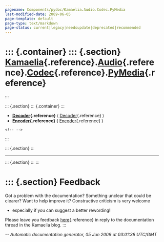 ```yaml
---
pagename: Components/pydoc/Kamaelia.Audio.Codec.PyMedia
last-modified-date: 2009-06-05
page-template: default
page-type: text/markdown
page-status: current|legacy|needsupdate|deprecated|recommended
---
```

::: {.container}
::: {.section}
[Kamaelia](/Components/pydoc/Kamaelia.html){.reference}.[Audio](/Components/pydoc/Kamaelia.Audio.html){.reference}.[Codec](/Components/pydoc/Kamaelia.Audio.Codec.html){.reference}.[PyMedia](/Components/pydoc/Kamaelia.Audio.Codec.PyMedia.html){.reference}
==============================================================================================================================================================================================================================================================
:::

::: {.section}
::: {.container}
:::

-   **[Decoder](/Components/pydoc/Kamaelia.Audio.Codec.PyMedia.Decoder.html){.reference}**
    (
    [Decoder](/Components/pydoc/Kamaelia.Audio.Codec.PyMedia.Decoder.Decoder.html){.reference}
    )
-   **[Encoder](/Components/pydoc/Kamaelia.Audio.Codec.PyMedia.Encoder.html){.reference}**
    (
    [Encoder](/Components/pydoc/Kamaelia.Audio.Codec.PyMedia.Encoder.Encoder.html){.reference}
    )

```{=html}
<!-- -->
```
:::

::: {.section}
:::

------------------------------------------------------------------------

::: {.section}
:::
:::

::: {.section}
Feedback
========

Got a problem with the documentation? Something unclear that could be
clearer? Want to help improve it? Constructive criticism is very welcome
- especially if you can suggest a better rewording!

Please leave you feedback
[here](../../../cgi-bin/blog/blog.cgi?rm=viewpost&nodeid=1142023701){.reference}
in reply to the documentation thread in the Kamaelia blog.
:::

*\-- Automatic documentation generator, 05 Jun 2009 at 03:01:38 UTC/GMT*

